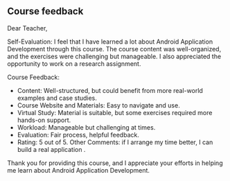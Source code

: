 ## Course feedback

Dear Teacher,

Self-Evaluation: I feel that I have learned a lot about Android Application Development through this course. The course content was well-organized, and the exercises were challenging but manageable. I also appreciated the opportunity to work on a research assignment.

Course Feedback:

- Content: Well-structured, but could benefit from more real-world examples and case studies.
- Course Website and Materials: Easy to navigate and use.
- Virtual Study: Material is suitable, but some exercises required more hands-on support.
- Workload: Manageable but challenging at times.
- Evaluation: Fair process, helpful feedback.
- Rating: 5 out of 5.
Other Comments:  if I arrange my time better, I can build a real application .

Thank you for providing this course, and I appreciate your efforts in helping me learn about Android Application Development.
